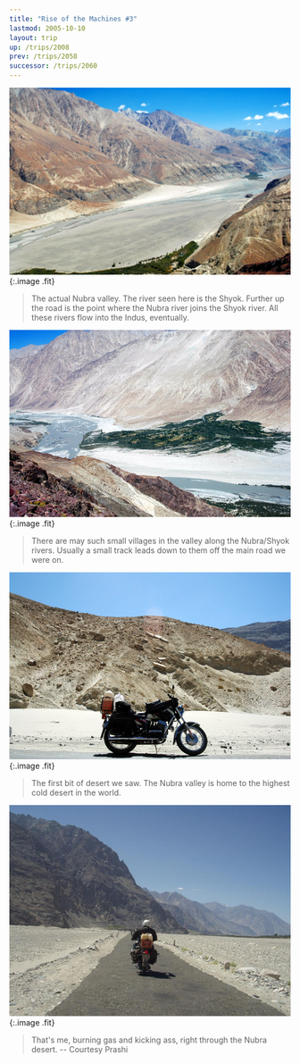 ```yaml
---
title: "Rise of the Machines #3"
lastmod: 2005-10-10
layout: trip
up: /trips/2008
prev: /trips/2058
successor: /trips/2060
---
```


![DSC_0314.JPG](/images/photos/DSC_0314.JPG 'DSC_0314.JPG'){:.image .fit}

>  The actual Nubra valley. The river seen here is             the Shyok. Further up the road is the point where the Nubra             river joins the Shyok river. All these rivers flow into the             Indus, eventually. 

![DSC_0315.JPG](/images/photos/DSC_0315.JPG 'DSC_0315.JPG'){:.image .fit}

>  There are may such small villages in the valley             along the Nubra/Shyok rivers. Usually a small track leads down             to them off the main road we were on. 

![DSC_0317.JPG](/images/photos/DSC_0317.JPG 'DSC_0317.JPG'){:.image .fit}

>  The first bit of desert we saw. The Nubra valley             is home to the highest cold desert in the world. 

![P2010127.JPG](/images/photos/P2010127.JPG 'P2010127.JPG'){:.image .fit}

>  That's me, burning gas and kicking ass, right             through the Nubra desert. -- Courtesy Prashi 


